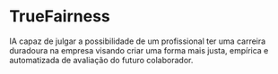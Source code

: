 # TrueFairness

IA capaz de julgar a possibilidade de um profissional ter uma carreira duradoura na empresa visando criar uma forma mais justa, empírica e automatizada de avaliação do futuro colaborador.
